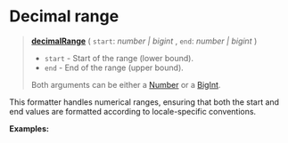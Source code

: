 <script setup>
  import DemoValueFormatter from '../../DemoValueFormatter.vue';
  import { demos } from '../preconfigured-formatters';
</script>

# Decimal range <Badge type="info" text="@localizer/format" />

> **[decimalRange](../../../api/_localizer/format/decimalRange/index.md)** ( `start`: _number | bigint_ , `end`: _number | bigint_ )
>
> - `start` - Start of the range (lower bound).
> - `end` - End of the range (upper bound).
>
> Both arguments can be either a [Number](https://developer.mozilla.org/en-US/docs/Web/JavaScript/Reference/Global_Objects/Number) or a [BigInt](https://developer.mozilla.org/en-US/docs/Web/JavaScript/Reference/Global_Objects/BigInt).

This formatter handles numerical ranges, ensuring that both the start and end values are formatted according to locale-specific conventions.

**Examples:**

<DemoValueFormatter :demo="demos.decimalRange"/>

